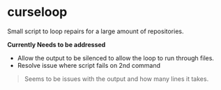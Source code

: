 # curseloop
Small script to loop repairs for a large amount of repositories. 

**Currently Needs to be addressed** 
- Allow the output to be silenced to allow the loop to run through files. 
- Resolve issue where script fails on 2nd command 

> Seems to be issues with the output and how many lines it takes. 
